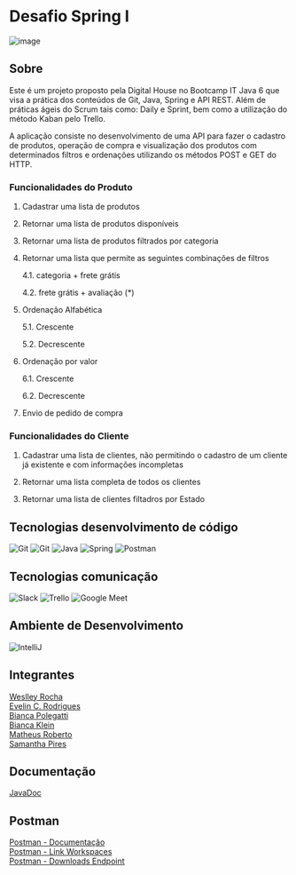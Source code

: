 # Desafio Spring I

![image](https://user-images.githubusercontent.com/108008639/178047534-f8aabf31-d08c-422c-a55c-a4dec1232b4e.png)


## Sobre

Este é um projeto proposto pela Digital House no Bootcamp IT Java 6 que visa a prática dos conteúdos de Git, Java, Spring e API REST. Além de práticas ágeis do Scrum tais como: Daily e Sprint, bem como a utilização do método Kaban pelo Trello.

A aplicação consiste no desenvolvimento de uma API para fazer o cadastro de produtos, operação de compra e visualização dos produtos com determinados filtros e ordenações utilizando os métodos POST e GET do HTTP.


### Funcionalidades do Produto

1. Cadastrar uma lista de produtos

2. Retornar uma lista de produtos disponíveis

3. Retornar uma lista de produtos filtrados por categoria

4. Retornar uma lista que permite as seguintes combinações de filtros

	4.1. categoria + frete grátis

	4.2. frete grátis + avaliação (*)

5. Ordenação Alfabética

	5.1. Crescente

	5.2. Decrescente


6. Ordenação por valor

	6.1. Crescente

	6.2. Decrescente  


7. Envio de pedido de compra


### Funcionalidades do Cliente

1. Cadastrar uma lista de clientes, não permitindo o cadastro de um cliente já existente e com informações incompletas

2. Retornar uma lista completa de todos os clientes

3. Retornar uma lista de clientes filtadros por Estado





## Tecnologias desenvolvimento de código
<img src="https://img.icons8.com/color/48/000000/git.png" title= "Git"/>  <img src="https://img.icons8.com/ios-glyphs/48/000000/github.png" title= "Git"/>  <img src="https://img.icons8.com/color/48/000000/java-coffee-cup-logo--v1.png" title= "Java"/>  <img src="https://img.icons8.com/color/48/000000/spring-logo.png" title= "Spring"/>  <img src="https://img.icons8.com/external-tal-revivo-color-tal-revivo/48/000000/external-postman-is-the-only-complete-api-development-environment-logo-color-tal-revivo.png" title= "Postman"/>



## Tecnologias comunicação

<img src="https://img.icons8.com/color/48/000000/slack-new.png" title= "Slack"/> <img src="https://img.icons8.com/color/48/000000/trello.png" title= "Trello"/> <img src="https://img.icons8.com/color/48/000000/google-meet.png" title= "Google Meet"/>


## Ambiente de Desenvolvimento

<img src="https://img.icons8.com/color/48/000000/intellij-idea.png" title="IntelliJ"/>


## Integrantes

[Weslley Rocha](https://github.com/WeslleyRocha)<br> 
[Evelin C. Rodrigues](https://github.com/everodrigues)<br>
[Bianca Polegatti](https://github.com/biancapolegatti)<br> 
[Bianca Klein](https://github.com/bischmitt98)<br>
[Matheus Roberto](https://github.com/matheusaalves)<br> 
[Samantha Pires](https://github.com/SamanthaPiresLuchmannLeal)<br>

## Documentação
[JavaDoc](https://github.com/Vila-java/Desafio_Spring/tree/main/JavaDoc)

## Postman 
[Postman - Documentação](https://github.com/Vila-java/Desafio_Spring/blob/feature/Atualizando_Endpoints_Arquivo_Json/src/main/resources/data/README.md)<br>
[Postman - Link Workspaces](https://go.postman.co/workspace/My-Workspace~ed088188-1514-43a4-884b-e533534cc782/collection/21749168-6961eda0-2cf2-46c2-bb74-c8a834e0165a?action=share&creator=14505463)<br>
[Postman - Downloads Endpoint](https://github.com/Vila-java/Desafio_Spring/tree/main/src/main/resources/data)<br>
